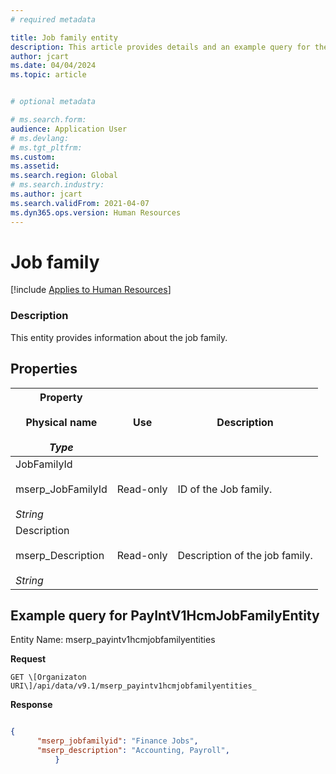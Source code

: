 ```yaml
---
# required metadata

title: Job family entity
description: This article provides details and an example query for the Job family entity in Dynamics 365 Human Resources.
author: jcart
ms.date: 04/04/2024
ms.topic: article


# optional metadata

# ms.search.form: 
audience: Application User
# ms.devlang: 
# ms.tgt_pltfrm: 
ms.custom: 
ms.assetid: 
ms.search.region: Global
# ms.search.industry: 
ms.author: jcart
ms.search.validFrom: 2021-04-07
ms.dyn365.ops.version: Human Resources
---
```


# Job family

[!include [Applies to Human Resources](../includes/applies-to-hr.md)]

### Description
This entity provides information about the job family. 

## Properties

| **Property**<br><br>Physical name<br><br>_Type_ | **Use** | **Description** |
| --- | --- | --- |
| JobFamilyId<br><br>mserp_JobFamilyId<br><br>*String* | Read-only | ID of the Job family. |
| Description<br><br>mserp_Description<br><br>*String* | Read-only | Description of the job family. |

## Example query for PayIntV1HcmJobFamilyEntity

Entity Name: mserp_payintv1hcmjobfamilyentities

**Request**

```http
GET \[Organizaton URI\]/api/data/v9.1/mserp_payintv1hcmjobfamilyentities_
```

**Response**

```json

{  
      "mserp_jobfamilyid": "Finance Jobs",  
      "mserp_description": "Accounting, Payroll",  
          }

```
